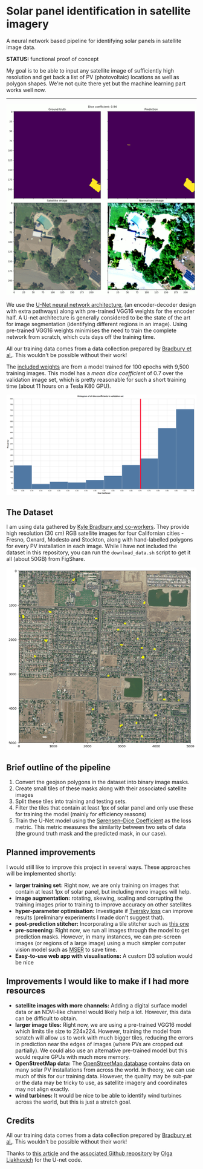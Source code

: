 # Solar panel identification in satellite imagery

A neural network based pipeline for identifying solar panels in satellite image data.

**STATUS:** functional proof of concept

My goal is to be able to input any satellite image of sufficiently high resolution and get back a list of PV (photovoltaic) locations as well as polygon shapes. We're not quite there yet but the machine learning part works well now.

---

![example prediction](example_predictions.gif)

We use the [U-Net neural network architecture](https://arxiv.org/pdf/1801.05746.pdf), (an encoder-decoder design with extra pathways) along with pre-trained VGG16 weights for the encoder half. A U-net architecture is generally considered to be the state of the art for image segmentation (identifying different regions in an image). Using pre-trained VGG16 weights minimises the need to train the complete network from scratch, which cuts days off the training time.

All our training data comes from a data collection prepared by [Bradbury et al.](https://www.nature.com/articles/sdata2016106). This wouldn't be possible without their work!

The [included weights](./Data/model.h5) are from a model trained for 100 epochs with 9,500 training images.
This model has a *mean dice coefficient* of 0.7 over the validation image set, which is pretty reasonable for such a short training time (about 11 hours on a Tesla K80 GPU).

![histogram of prediction accuracy](histogram_prediction.png)

## The Dataset

I am using data gathered by [Kyle Bradbury and co-workers](https://www.nature.com/articles/sdata2016106). They provide high resolution (30 cm) RGB satellite images for four Californian cities - Fresno, Oxnard, Modesto and Stockton, along with hand-labelled polygons for every PV installation in each image. While I have not included the dataset in this repository, you can run the `download_data.sh` script to get it all (about 50GB) from FigShare.

![complete satellite image with PV locations](complete_sat_image.png)

## Brief outline of the pipeline

1. Convert the geojson polygons in the dataset into binary image masks.
2. Create small tiles of these masks along with their associated satellite images
3. Split these tiles into training and testing sets.
4. Filter the tiles that contain at least 1px of solar panel and only use these for training the model (mainly for efficiency reasons)
5. Train the U-Net model using the [Sørensen–Dice Coefficient](https://en.wikipedia.org/wiki/Sørensen–Dice_coefficient) as the loss metric. This metric measures the similarity between two sets of data (the ground truth mask and the predicted mask, in our case).

## Planned improvements

I would still like to improve this project in several ways. These approaches will be implemented shortly:
* **larger training set:** Right now, we are only training on images that contain at least 1px of solar panel, but including more images will help.
* **image augmentation:** rotating, skewing, scaling and corrupting the training images prior to training to improve accuracy on other satellites
* **hyper-parameter optimisation:** Investigate if [Tversky loss](https://arxiv.org/pdf/1706.05721.pdf) can improve results (preliminary experiments I made don't suggest that).
* **post-prediction stitcher:** Incorporating a tile stitcher such as [this one](https://github.com/Vooban/Smoothly-Blend-Image-Patches)
* **pre-screening:** Right now, we run all images through the model to get prediction masks. However, in many instances, we can pre-screen images (or regions of a large image) using a much simpler computer vision model such as [MSER](https://www.researchgate.net/publication/300416092_Automatic_solar_photovoltaic_panel_detection_in_satellite_imagery) to save time.
* **Easy-to-use web app with visualisations:** A custom D3 solution would be nice

## Improvements I would like to make if I had more resources

* **satellite images with more channels:** Adding a digital surface model data or an NDVI-like channel would likely help a lot. However, this data can be difficult to obtain.
* **larger image tiles:** Right now, we are using a pre-trained VGG16 model which limits tile size to 224x224. However, training the model from scratch will allow us to work with much bigger tiles, reducing the errors in prediction near the edges of images (where PVs are cropped out partially). We could also use an alternative pre-trained model but this would require GPUs with much more memory.
* **OpenStreetMap data:** The [OpenStreetMap database](https://overpass-turbo.eu/s/BS0) contains data on many solar PV installations from across the world. In theory, we can use much of this for our training data. However, the quality may be sub-par or the data may be tricky to use, as satellite imagery and coordinates may not align exactly.
* **wind turbines:** It would be nice to be able to identify wind turbines across the world, but this is just a stretch goal.


## Credits

All our training data comes from a data collection prepared by [Bradbury et al.](https://www.nature.com/articles/sdata2016106). This wouldn't be possible without their work!

Thanks to [this article](https://microsoft.com/developerblog/2018/07/05/satellite-images-segmentation-sustainable-farming/) and the [associated Github repository](https://github.com/olgaliak/segmentation-unet-maskrcnn) by [Olga Liakhovich](https://github.com/olgaliak) for the U-net code.
